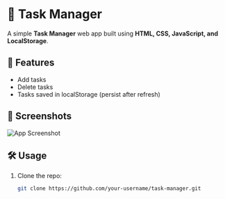 # 📝 Task Manager

A simple **Task Manager** web app built using **HTML, CSS, JavaScript, and LocalStorage**.

## 🚀 Features
- Add tasks
- Delete tasks
- Tasks saved in localStorage (persist after refresh)

## 📸 Screenshots
![App Screenshot](screenshot.png)

## 🛠 Usage
1. Clone the repo:
   ```bash
   git clone https://github.com/your-username/task-manager.git